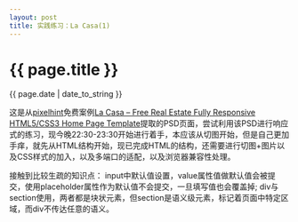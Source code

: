 ```yaml
---
layout: post
title: 实践练习：La Casa(1)
---
```


{{ page.title }}
================
<p class="meta">{{ page.date | date_to_string }}</p>

这是从[pixelhint](http://pixelhint.com/)免费案例[La Casa – Free Real Estate Fully Responsive HTML5/CSS3 Home Page Template](http://pixelhint.com/la-casa-free-real-estate-fully-responsive-html5-css3-home-page-template/)提取的PSD页面，尝试利用该PSD进行响应式的练习，现今晚22:30-23:30开始进行着手，本应该从切图开始，但是自己更加手痒，就先从HTML结构开始，现已完成HTML的结构，还需要进行切图+图片以及CSS样式的加入，以及多端口的适配，以及浏览器兼容性处理。

接触到比较生疏的知识点：
input中默认值设置，value属性值做默认值会被提交，使用placeholder属性作为默认值不会提交，一旦填写值也会覆盖掉;
div与section使用，两者都是块状元素，但section是语义级元素，标记着页面中特定区域，而div不传达任意的语义。



